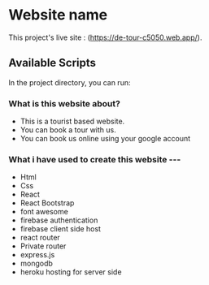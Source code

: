 # Website name

This project's live site : (https://de-tour-c5050.web.app/).

## Available Scripts

In the project directory, you can run:

### What is this website about?

- This is a tourist based website.
- You can book a tour with us.
- You can book us online using your google account

### What i have used to create this website ---

- Html
- Css
- React
- React Bootstrap
- font awesome
- firebase authentication
- firebase client side host
- react router
- Private router
- express.js
- mongodb
- heroku hosting for server side
